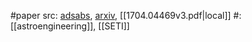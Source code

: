 #paper 
src: [adsabs](https://ui.adsabs.harvard.edu/abs/2017arXiv170404469B/abstract), [arxiv](https://arxiv.org/abs/1704.04469), [[1704.04469v3.pdf|local]] 
#: [[astroengineering]], [[SETI]] 

